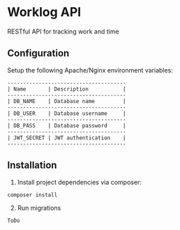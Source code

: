 # Worklog API
RESTful API for tracking work and time

## Configuration
Setup the following Apache/Nginx environment variables:

```
--------------------------------------
| Name       | Description           |
--------------------------------------
| DB_NAME    | Database name         |
--------------------------------------
| DB_USER    | Database username     |
--------------------------------------
| DB_PASS    | Database password     |
--------------------------------------
| JWT_SECRET | JWT authentication    |
--------------------------------------
```

## Installation

1. Install project dependencies via composer:

```
composer install
```

2. Run migrations 

```
ToDo
```